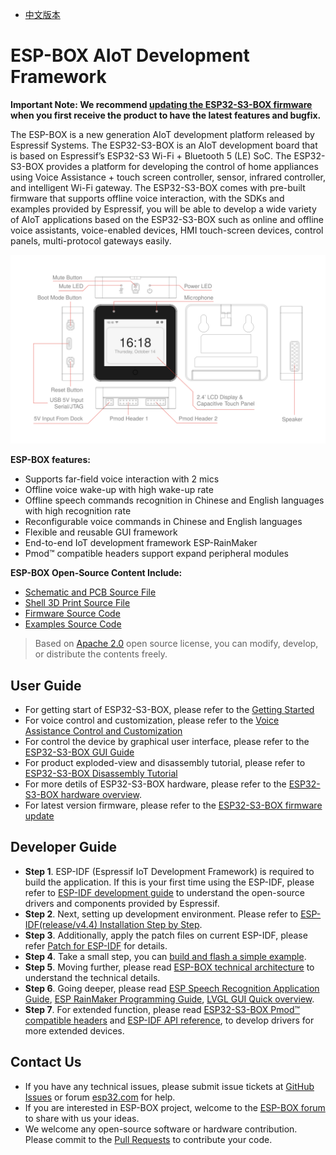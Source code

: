 * [中文版本](README_cn.md)

# ESP-BOX AIoT Development Framework

**Important Note: We recommend [updating the ESP32-S3-BOX firmware](./docs/firmware_update.md) when you first receive the product to have the latest features and bugfix.**

The ESP-BOX is a new generation AIoT development platform released by Espressif Systems. The ESP32-S3-BOX is an AIoT development board that is based on Espressif’s ESP32-S3 Wi-Fi + Bluetooth 5 (LE) SoC. The ESP32-S3-BOX provides a platform for developing the control of home appliances using Voice Assistance + touch screen controller, sensor, infrared controller, and intelligent Wi-Fi gateway. The ESP32-S3-BOX comes with pre-built firmware that supports offline voice interaction, with the SDKs and examples provided by Espressif, you will be able to develop a wide variety of AIoT applications based on the ESP32-S3-BOX such as online and offline voice assistants, voice-enabled devices, HMI touch-screen devices, control panels, multi-protocol gateways easily. 

![esp_box_hardware](./docs/_static/esp32_s3_box_hardware.svg)

**ESP-BOX features:**

* Supports far-field voice interaction with 2 mics
* Offline voice wake-up with high wake-up rate
* Offline speech commands recognition in Chinese and English languages with high recognition rate
* Reconfigurable voice commands in Chinese and English languages
* Flexible and reusable GUI framework
* End-to-end IoT development framework ESP-RainMaker
* Pmod™ compatible headers support expand peripheral modules

**ESP-BOX Open-Source Content Include:**

* [Schematic and PCB Source File](./hardware)
* [Shell 3D Print Source File](./hardware/esp32_s3_box_shell_step)
* [Firmware Source Code](./examples/factory_demo)
* [Examples Source Code](./examples)

> Based on [Apache 2.0](https://github.com/espressif/esp-box/blob/master/LICENSE) open source license, you can modify, develop, or distribute the contents freely. 

## User Guide

* For getting start of ESP32-S3-BOX, please refer to the [Getting Started](./docs/getting_started.md)
* For voice control and customization, please refer to the [Voice Assistance Control and Customization](./docs/getting_started.md#voice-assistance-control-and-customization)
* For control the device by graphical user interface, please refer to the [ESP32-S3-BOX GUI Guide](./docs/getting_started.md#esp32-s3-box-graphical-user-interface)
* For product exploded-view and disassembly tutorial, please refer to [ESP32-S3-BOX Disassembly Tutorial](docs/disassembly_tutorial.md)
* For more detils of ESP32-S3-BOX hardware, please refer to the [ESP32-S3-BOX hardware overview](./docs/hardware_overview.md).
* For latest version firmware, please refer to the [ESP32-S3-BOX firmware update](./docs/firmware_update.md)

## Developer Guide

* **Step 1**. ESP-IDF (Espressif IoT Development Framework) is required to build the application. If this is your first time using the ESP-IDF, please refer to [ESP-IDF development guide](https://docs.espressif.com/projects/esp-idf/en/release-v4.4/esp32s3/index.html) to understand the open-source drivers and components provided by Espressif.
* **Step 2**. Next, setting up development environment. Please refer to [ESP-IDF(release/v4.4) Installation Step by Step](https://docs.espressif.com/projects/esp-idf/en/release-v4.4/esp32s3/get-started/index.html#installation-step-by-step).
* **Step 3**. Additionally, apply the patch files on current ESP-IDF, please refer [Patch for ESP-IDF](./idf_patch) for details.
* **Step 4**. Take a small step, you can [build and flash a simple example](./examples/image_display).
* **Step 5**. Moving further, please read [ESP-BOX technical architecture](./docs/technical_architecture.md) to understand the technical details.
* **Step 6**. Going deeper, please read [ESP Speech Recognition Application Guide](https://github.com/espressif/esp-sr), [ESP RainMaker Programming Guide](https://docs.espressif.com/projects/esp-rainmaker/en/latest/), [LVGL GUI Quick overview](https://docs.lvgl.io/latest/en/html/get-started/quick-overview.html).
* **Step 7**. For extended function, please read [ESP32-S3-BOX Pmod™ compatible headers](./docs/hardware_overview.md) and [ESP-IDF API reference](https://docs.espressif.com/projects/esp-idf/en/latest/esp32/api-reference/index.html), to develop drivers for more extended devices.

## Contact Us

* If you have any technical issues, please submit issue tickets at [GitHub Issues](https://github.com/espressif/esp-box/issues) or forum [esp32.com](https://esp32.com/) for help.
* If you are interested in ESP-BOX project, welcome to the [ESP-BOX forum](https://esp32.com/viewforum.php?f=44) to share with us your ideas.
* We welcome any open-source software or hardware contribution. Please commit to the [Pull Requests](https://github.com/espressif/esp-box/pulls) to contribute your code.